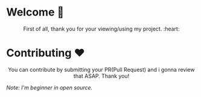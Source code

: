 # Welcome :tada:

 <p align="center">First of all, thank you for your viewing/using my project. :heart:</p>

# Contributing :heart:

<p align="center">You can contribute by submitting your PR(Pull Request) and i gonna review that ASAP. Thank you!</p>

*Note: I'm beginner in open source.*
 
 

